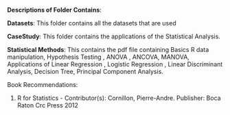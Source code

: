 
**Descriptions of Folder Contains**:

**Datasets**: This folder contains all the datasets that are used

**CaseStudy**: This folder contains the applications of the Statistical Analysis.

**Statistical Methods**:  This contains the  pdf file containing Basics R data manipulation, Hypothesis Testing , ANOVA , ANCOVA, MANOVA,  Applications of  Linear Regression , Logistic Regression , Linear Discriminant Analysis, Decision Tree, Principal Component Analysis. 


Book Recommendations:
1) R for Statistics - Contributor(s): Cornillon, Pierre-Andre.  Publisher: Boca Raton Crc Press 2012
